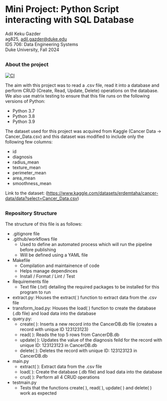# Mini Project: Python Script interacting with SQL Database
Adil Keku Gazder <br>
ag825, adil.gazder@duke.edu <br>
IDS 706: Data Engineering Systems <br>
Duke University, Fall 2024 <br >
##

### About the project
[![CI](https://github.com/nogibjj/ag825_sqlite_lab/actions/workflows/cicd.yml/badge.svg)](https://github.com/nogibjj/ag825_sqlite_lab/actions/workflows/cicd.yml) <br>

The aim with this project was to read a .csv file, read it into a database and perform CRUD (Create, Read, Update, Delete) operations on the database. We also use matrix testing to ensure that this file runs on the following versions of Python:
- Python 3.7
- Python 3.8
- Python 3.9

The dataset used for this project was acquired from Kaggle (Cancer Data -> Cancer_Data.csv) and this dataset was modified to include only the following few columns:
- id
- diagnosis
- radius_mean
- texture_mean
- perimeter_mean
- area_mean
- smoothness_mean

Link to the dataset: (https://www.kaggle.com/datasets/erdemtaha/cancer-data/data?select=Cancer_Data.csv)

##
### Repository Structure
The structure of this file is as follows:
- .gitignore file
- .github/workflows file
    - Used to define an automated process which will run the pipeline before publishing
    - Will be defined using a YAML file
- Makefile
    - Compilation and maintainence of code
    - Helps manage dependinces
    - Install / Format / Lint / Test
- Requirements file
    - Text file (.txt) detailing the required packages to be installed for this program to run
- extract.py: Houses the extract( ) function to extract data from the .csv file
- transform_load.py: Houses the load( ) function to create the database (.db file) and load data into the database
- query.py: 
    - create( ): Inserts a new record into the CancerDB.db file (creates a record with unique ID 123123123)
    - read( ): Reads the top 5 rows from CancerDB.db
    - update( ): Updates the value of the diagnosis feild for the record with unique ID: 123123123 in CancerDB.db
    - delete( ): Deletes the record with unique ID: 123123123 in CancerDB.db
- main.py
    - extract( ): Extract data from the .csv file
    - load( ): Create the database (.db file) and load data into the database
    - crud( ): Perform all 4 CRUD operations
- testmain.py
    - Tests that the functions create( ), read( ), update( ) and delete( ) work as expected

